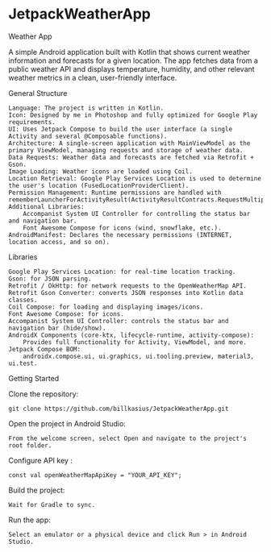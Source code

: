 # JetpackWeatherApp
Weather App

A simple Android application built with Kotlin that shows current weather information and forecasts for a given location. The app fetches data from a public weather API and displays temperature, humidity, and other relevant weather metrics in a clean, user-friendly interface.

General Structure

    Language: The project is written in Kotlin.
    Icon: Designed by me in Photoshop and fully optimized for Google Play requirements.
    UI: Uses Jetpack Compose to build the user interface (a single Activity and several @Composable functions).
    Architecture: A single-screen application with MainViewModel as the primary ViewModel, managing requests and storage of weather data.
    Data Requests: Weather data and forecasts are fetched via Retrofit + Gson.
    Image Loading: Weather icons are loaded using Coil.
    Location Retrieval: Google Play Services Location is used to determine the user's location (FusedLocationProviderClient).
    Permission Management: Runtime permissions are handled with rememberLauncherForActivityResult(ActivityResultContracts.RequestMultiplePermissions()).
    Additional Libraries:
        Accompanist System UI Controller for controlling the status bar and navigation bar.
        Font Awesome Compose for icons (wind, snowflake, etc.).
    AndroidManifest: Declares the necessary permissions (INTERNET, location access, and so on).

Libraries

    Google Play Services Location: for real-time location tracking.
    Gson: for JSON parsing.
    Retrofit / OkHttp: for network requests to the OpenWeatherMap API.
    Retrofit Gson Converter: converts JSON responses into Kotlin data classes.
    Coil Compose: for loading and displaying images/icons.
    Font Awesome Compose: for icons.
    Accompanist System UI Controller: controls the status bar and navigation bar (hide/show).
    AndroidX Components (core-ktx, lifecycle-runtime, activity-compose):
        Provides full functionality for Activity, ViewModel, and more.
    Jetpack Compose BOM:
        androidx.compose.ui, ui.graphics, ui.tooling.preview, material3, ui.test.

Getting Started

  Clone the repository:

    git clone https://github.com/billkasius/JetpackWeatherApp.git

  Open the project in Android Studio:

    From the welcome screen, select Open and navigate to the project's root folder.

  Configure API key :

    const val openWeatherMapApiKey = "YOUR_API_KEY";

  Build the project:

    Wait for Gradle to sync.

  Run the app:

    Select an emulator or a physical device and click Run > in Android Studio.
